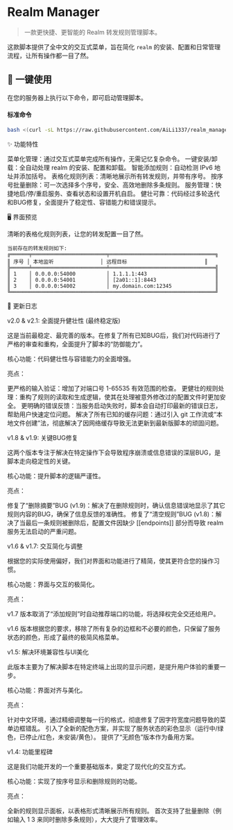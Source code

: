 # Realm Manager

> 一款更快捷、更智能的 Realm 转发规则管理脚本。

这款脚本提供了全中文的交互式菜单，旨在简化 `realm` 的安装、配置和日常管理流程，让所有操作都一目了然。

## 🚀 一键使用

在您的服务器上执行以下命令，即可启动管理脚本。

#### 标准命令
```bash
bash <(curl -sL https://raw.githubusercontent.com/AiLi1337/realm_manager/main/realm_manager.sh)
```

✨ 功能特性

菜单化管理：通过交互式菜单完成所有操作，无需记忆复杂命令。
一键安装/卸载：全自动处理 realm 的安装、配置和卸载。
智能添加规则：自动检测 IPv6 地址并添加括号。
表格化规则列表：清晰地展示所有转发规则，并带有序号。
按序号批量删除：可一次选择多个序号，安全、高效地删除多条规则。
服务管理：快捷地启/停/重启服务、查看状态和设置开机自启。
健壮可靠：代码经过多轮迭代和BUG修复，全面提升了稳定性、容错能力和错误提示。


🖥️ 界面预览

清晰的表格化规则列表，让您的转发配置一目了然。
```
当前存在的转发规则如下:
╔══════╤════════════════════════╤══════════════════════════════════╗
║ 序号 │ 本地监听               │ 远程目标                         ║
╠══════╧════════════════════════╧══════════════════════════════════╣
║ 1    │ 0.0.0.0:54000          │ 1.1.1.1:443                      ║
║ 2    │ 0.0.0.0:54001          │ [2a01::1]:8443                   ║
║ 3    │ 0.0.0.0:54002          │ my.domain.com:12345              ║
╚══════════════════════════════════════════════════════════════════╝
```

📜 更新日志

v2.0 & v2.1: 全面提升健壮性 (最终稳定版)

这是当前最稳定、最完善的版本。在修复了所有已知BUG后，我们对代码进行了严格的审查和重构，全面提升了脚本的“防御能力”。

核心功能：代码健壮性与容错能力的全面增强。

亮点：

更严格的输入验证：增加了对端口号 1-65535 有效范围的检查。
更健壮的规则处理：重构了规则的读取和生成逻辑，使其在处理被意外修改过的配置文件时更加安全。
更明确的错误反馈：当服务启动失败时，脚本会自动打印最新的错误日志，帮助用户快速定位问题。
解决了所有已知的缓存问题：通过引入 git 工作流或“本地文件创建”法，彻底解决了因网络缓存导致无法更新到最新版脚本的顽固问题。

v1.8 & v1.9: 关键BUG修复

这两个版本专注于解决在特定操作下会导致程序崩溃或信息错误的深层BUG，是脚本走向稳定性的关键。

核心功能：提升脚本的逻辑严谨性。

亮点：

修复了“删除摘要”BUG (v1.9)：解决了在删除规则时，确认信息错误地显示了其它规则内容的BUG，确保了信息反馈的准确性。
修复了“清空规则”BUG (v1.8)：解决了当最后一条规则被删除后，配置文件因缺少 [[endpoints]] 部分而导致 realm 服务无法启动的严重问题。

v1.6 & v1.7: 交互简化与调整

根据您的实际使用偏好，我们对界面和功能进行了精简，使其更符合您的操作习惯。

核心功能：界面与交互的极简化。

亮点：

v1.7 版本取消了“添加规则”时自动推荐端口的功能，将选择权完全交还给用户。

v1.6 版本根据您的要求，移除了所有复杂的边框和不必要的颜色，只保留了服务状态的颜色，形成了最终的极简风格菜单。

v1.5: 解决环境兼容性与UI美化

此版本主要为了解决脚本在特定终端上出现的显示问题，是提升用户体验的重要一步。

核心功能：界面对齐与美化。

亮点：

针对中文环境，通过精细调整每一行的格式，彻底修复了因字符宽度问题导致的菜单边框错乱。
引入了全新的配色方案，并实现了服务状态的彩色显示（运行中/绿色，已停止/红色，未安装/黄色）。
提供了“无颜色”版本作为备用方案。

v1.4: 功能里程碑

这是我们功能开发的一个重要基础版本，奠定了现代化的交互方式。

核心功能：实现了按序号显示和删除规则的功能。

亮点：

全新的规则显示面板，以表格形式清晰展示所有规则。
首次支持了批量删除（例如输入 1 3 来同时删除多条规则），大大提升了管理效率。